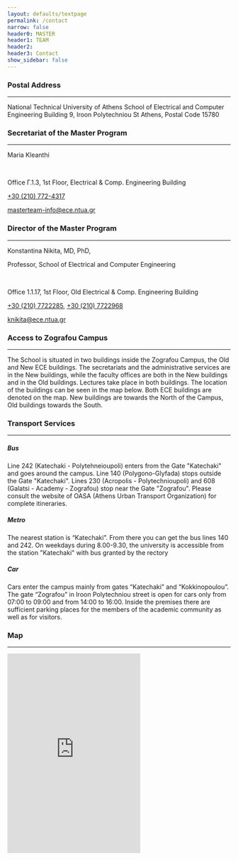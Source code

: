 ```yaml
---
layout: defaults/textpage
permalink: /contact
narrow: false
header0: MASTER
header1: TEAM
header2:
header3: Contact
show_sidebar: false
---
```

<div class="container">
    <div class="row pt-1 pb-2">
        <div class="row">
            <div class="col-12">
                <h3 class="my-3 colored-main">Postal Address</h3>
                <hr/>
            </div>
            <label class="col-12">National Technical University of Athens</label>
            <label class="col-12">School of Electrical and Computer Engineering Building</label>
            <label class="col-12">9, Iroon Polytechniou St</label>
            <label class="col-12">Athens, Postal Code 15780</label>
        </div>
        <div class="row contact-persons">
            <div class="col contact-info-box">
                <div class="row">
                    <div class="col-12">
                        <h3 class="my-3 colored-main">Secretariat of the Master Program</h3>
                        <hr/>
                    </div>
                    <p class="col-12">Maria Kleanthi</p> 
                    <br /> 
                    <div class="col-12">
                        <p>
                            <i class="fa-solid fa-location-dot fa-lg mr-2"></i>
                            Office Γ.1.3, 1st Floor, Electrical & Comp. Engineering Building
                        </p>
                    </div>
                    <div class="col-12">
                        <p>
                            <i class="fa-solid fa-phone fa-lg mr-2"></i>
                            <a href="tel:+302107724317">+30 (210) 772-4317</a>
                        </p>
                    </div>
                    <div class="col-12">
                        <p>
                            <i class="fa-solid fa-envelope fa-lg mr-2"></i>
                            <a href="mailto:masterteam-info@ece.ntua.gr">masterteam-info@ece.ntua.gr</a>
                        </p>
                    </div>
                </div>
            </div>
            <div class="col contact-info-box">
                <div class="row">
                    <div class="col-12">
                        <h3 class="my-3 colored-main">Director of the Master Program</h3>
                        <hr/>
                    </div>
                    <p class="col-12">Konstantina Nikita, MD, PhD,</p>
                    <p class="col-12">Professor, School of Electrical and Computer Engineering</p> 
                    <br /> 
                    <div class="col-12">
                        <p>
                            <i class="fa-solid fa-location-dot fa-lg mr-2"></i>
                            Office 1.1.17, 1st Floor, Old Electrical & Comp. Engineering Building
                        </p>
                    </div>
                    <div class="col-12">
                        <p>
                            <i class="fa-solid fa-phone fa-lg mr-2"></i>
                            <a href="tel:+302107722285">+30 (210) 7722285</a>, <a href="tel:+302107722968">+30 (210) 7722968</a>
                        </p>
                    </div>
                    <div class="col-12">
                        <p>
                            <i class="fa-solid fa-envelope fa-lg mr-2"></i>
                            <a href="mailto:knikita@ece.ntua.gr">knikita@ece.ntua.gr</a>
                        </p>
                    </div>
                </div>
            </div>
        </div>
    </div>
    <div class="row mt-4">
        <div class="col-12 px-0">
            <h3 class="my-3 colored-main">Access to Zografou Campus</h3>
            <hr/>
        </div>
        <p>
            The School is situated in two buildings inside the Zografou Campus, the Old and New ECE buildings. The secretariats and the
            administrative services are in the New buildings, while the faculty offices are both in the New buildings and in the Old buildings.
            Lectures take place in both buildings. The location of the buildings can be seen in the map below. Both ECE buildings are
            denoted on the map. New buildings are towards the North of the Campus, Old buildings towards the South.
        </p>
    </div>
    <div class="row flex-column">
        <div>
            <h3 class="my-3 colored-main">Transport Services</h3>
            <hr/>
        </div>
        <h5>Bus</h5>
        <p>
            Line 242 (Katechaki - Polytehneioupoli) enters from the Gate "Katechaki" and goes around the campus. Line 140 (Polygono-Glyfada) stops outside the Gate "Katechaki". Lines 230 (Acropolis - Polytechnioupoli) and 608 (Galatsi - Academy - Zografou)
            stop near the Gate "Zografou". Please consult the website of OASA (Athens Urban Transport Organization) for complete
            itineraries.
        </p>
        <h5>Metro</h5>
        <p>
            The nearest station is “Katechaki”. From there you can get the bus lines 140 and 242. On weekdays during 8.00-9.30, the
            university is accessible from the station "Katechaki" with bus granted by the rectory
        </p>
        <h5>Car</h5>
        <p>
            Cars enter the campus mainly from gates “Katechaki” and “Kokkinopoulou”. The gate “Zografou” in Iroon Polytechniou street is
            open for cars only from 07:00 to 09:00 and from 14:00 to 16:00. Inside the premises there are sufficient parking places for the
            members of the academic community as well as for visitors.
        </p>
    </div>
    <div class="row flex-column">
        <div>
            <h3 class="my-3 colored-main">Map</h3>
            <hr/>
        </div>
        <iframe src="https://www.google.com/maps/embed?pb=!1m14!1m8!1m3!1d6289.929409574721!2d23.783272000000004!3d37.977953!3m2!1i1024!2i768!4f13.1!3m3!1m2!1s0x14a197f449261011%3A0x7a5866ef6ff78274!2sSchool%20of%20Electrical%20and%20Computer%20Engineering!5e0!3m2!1sen!2sus!4v1653039216849!5m2!1sen!2sus" height="450" style="border:0;" allowfullscreen="" loading="lazy" referrerpolicy="no-referrer-when-downgrade"></iframe>
    </div>
</div>
